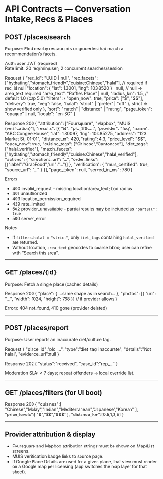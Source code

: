 # API Contracts — Conversation Intake, Recs & Places

## POST /places/search
Purpose: Find nearby restaurants or groceries that match a recommendation’s facets.

Auth: user JWT (required)  
Rate limit: 20 req/min/user; 2 concurrent searches/session

Request
{
  "rec_id": "UUID | null",
  "rec_facets": ["hydrating","stomach_friendly","cuisine:Chinese","halal"],  // required if rec_id null
  "location": { "lat": 1.3001, "lng": 103.8520 } | null,                     // null -> area_text required
  "area_text": "Raffles Place" | null,
  "radius_km": 1.5,                         // default 1.0 (cap 5.0)
  "filters": {
    "open_now": true,
    "price": ["$", "$$"],
    "delivery": true,
    "veg": false,
    "halal": "strict" | "prefer" | "off"    // strict => show verified only
  },
  "sort": "match" | "distance" | "rating",
  "page_token": "opaque" | null,
  "locale": "en-SG"
}

Response 200
{
  "attribution": ["Foursquare", "Mapbox", "MUIS (verification)"],
  "results": [{
    "id": "plc_4f9c…",
    "provider": "fsq",
    "name": "ABC Congee House",
    "lat": 1.30097, "lng": 103.85275,
    "address": "123 Market St, 01-01",
    "distance_m": 420,
    "rating": 4.3,
    "price_level": "$$",
    "open_now": true,
    "cuisine_tags": ["Chinese","Cantonese"],
    "diet_tags": ["halal_verified"],
    "match_facets": ["hydrating","stomach_friendly","cuisine:Chinese","halal_verified"],
    "actions": {
      "directions_url": "…",
      "order_links": [{"label":"GrabFood","url":"…"}]
    },
    "verification": {
      "muis_certified": true,
      "source_url": "…"
    }
  }],
  "page_token": null,
  "served_in_ms": 780
}

Errors
- 400 invalid_request  – missing location/area_text; bad radius
- 401 unauthorized
- 403 location_permission_required
- 429 rate_limited
- 502 provider_unavailable  – partial results may be included as `"partial": true`
- 500 server_error

Notes
- If `filters.halal = "strict"`, only `diet_tags` containing `halal_verified` are returned.
- Without location, `area_text` geocodes to coarse bbox; user can refine with “Search this area”.

---

## GET /places/{id}
Purpose: Fetch a single place (cached details).

Response 200
{
  "place": { …same shape as in search… },
  "photos": [{ "url": "…", "width": 1024, "height": 768 }]   // if provider allows
}

Errors: 404 not_found, 410 gone (provider deleted)

---

## POST /places/report
Purpose: User reports an inaccurate diet/culture tag.

Request
{ "place_id":"plc_…", "type":"diet_tag_inaccurate", "details":"Not halal", "evidence_url":null }

Response 202
{ "status":"received", "case_id":"rep_…" }

Moderation SLA: < 7 days; repeat offenders → local override list.

---

## GET /places/filters (for UI boot)
Response 200
{
  "cuisines":[ "Chinese","Malay","Indian","Mediterranean","Japanese","Korean" ],
  "price_levels":[ "$","$$","$$$" ],
  "distance_km":[0.5,1,2,5]
}

---

## Provider attribution & display
- Foursquare and Mapbox attribution strings must be shown on Map/List screens.
- MUIS verification badge links to source page.
- If Google Place Details are used for a given place, that view must render on a Google map per licensing (app switches the map layer for that sheet).
